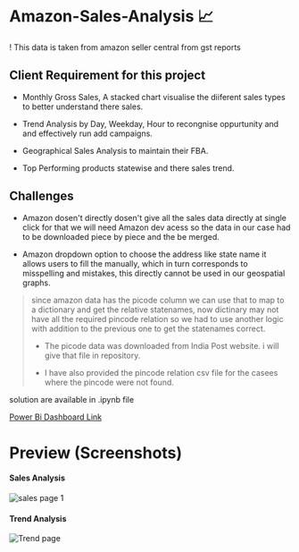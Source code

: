 # Amazon-Sales-Analysis 📈

! This data is taken from amazon seller central from gst reports

## Client Requirement for this project
- Monthly Gross Sales, A stacked chart visualise the diiferent sales types to better understand there sales.

- Trend Analysis by Day, Weekday, Hour to recongnise oppurtunity and and effectively run add campaigns.

- Geographical Sales Analysis to maintain their FBA.

- Top Performing products statewise and there sales trend.

## Challenges

- Amazon dosen't directly dosen't give all the sales data directly at single click for that we will need Amazon dev acess
so the data in our case had to be downloaded piece by piece and the be merged.

- Amazon dropdown option to choose the address like state name it allows users to fill the manually, which in turn corresponds
to misspelling and mistakes, this directly cannot be used in our geospatial graphs.

>since amazon data has the picode column we can use that to map to a dictionary and get the relative statenames, now dictinary
may not have all the required pincode relation so we had to use another logic with addition to the previous one to get the statenames correct.
>    
> - The picode data was downloaded from India Post website. i will give that file in repository.
>    
> - I have also provided the pincode relation csv file for the casees where the pincode were not found.

solution are available in .ipynb file 

[Power Bi Dashboard Link](https://app.powerbi.com/view?r=eyJrIjoiN2E5MDkzNDItMDA1OS00MTM0LWE5NGQtODFhNGQ4MDk0YzZmIiwidCI6ImJmNDE4ZmE0LWM3NzQtNDViMS05YWZiLTM0NjgyNGVlYWZlMSIsImMiOjEwfQ%3D%3D&pageName=ReportSection)

# Preview (Screenshots)

#### Sales Analysis
![sales page 1](https://github.com/SanjaySArkasali/Amazon-Sales-Analysis/assets/121194268/e31ab361-cdaa-457b-a895-b8a01477016d)

#### Trend Analysis
![Trend page](https://github.com/SanjaySArkasali/Amazon-Sales-Analysis/assets/121194268/76f01ef3-65f4-4162-b6d8-989a37bb7111)



